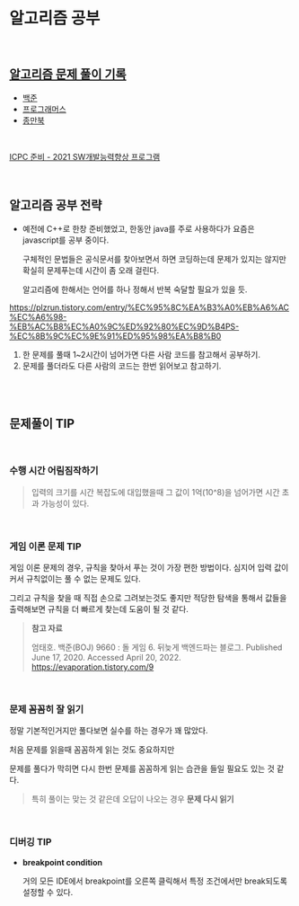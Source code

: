 # 알고리즘 공부

<br>


## [알고리즘 문제 풀이 기록](./PS_history)
-   [백준](./PS_history/BOJ)
-   [프로그래머스](./PS_history/Programmers)
-   [종만북](./PS_history/JongmanBook)  

<br>

[ICPC 준비 - 2021 SW개발능력향상 프로그램](./ICPC)

<br>

## 알고리즘 공부 전략

* 예전에 C++로 한창 준비했었고, 한동안 java를 주로 사용하다가 요즘은 javascript를 공부 중이다.

  구체적인 문법들은 공식문서를 찾아보면서 하면 코딩하는데 문제가 있지는 않지만 확실히 문제푸는데 시간이 좀 오래 걸린다.

  알고리즘에 한해서는 언어를 하나 정해서 반복 숙달할 필요가 있을 듯.

https://plzrun.tistory.com/entry/%EC%95%8C%EA%B3%A0%EB%A6%AC%EC%A6%98-%EB%AC%B8%EC%A0%9C%ED%92%80%EC%9D%B4PS-%EC%8B%9C%EC%9E%91%ED%95%98%EA%B8%B0

1. 한 문제를 풀때 1~2시간이 넘어가면 다른 사람 코드를 참고해서 공부하기.
2. 문제를 풀더라도 다른 사람의 코드는 한번 읽어보고 참고하기.

<br><br>

## 문제풀이 TIP

<br>

### 수행 시간 어림짐작하기

> 입력의 크기를 시간 복잡도에 대입했을때 그 값이 1억(10^8)을 넘어가면 시간 초과 가능성이 있다.

<br>

### 게임 이론 문제 TIP

게임 이론 문제의 경우, 규칙을 찾아서 푸는 것이 가장 편한 방법이다. 심지어 입력 값이 커서 규칙없이는 풀 수 없는 문제도 있다.

그리고 규칙을 찾을 때 직접 손으로 그려보는것도 좋지만 적당한 탐색을 통해서 값들을 출력해보면 규칙을 더 빠르게 찾는데 도움이 될 것 같다.

> **참고 자료**
>
> 엄태호. 백준(BOJ) 9660 : 돌 게임 6. 뒤늦게 백엔드파는 블로그. Published June 17, 2020. Accessed April 20, 2022. https://evaporation.tistory.com/9

<br>

### 문제 꼼꼼히 잘 읽기

정말 기본적인거지만 풀다보면 실수를 하는 경우가 꽤 많았다.

처음 문제를 읽을때 꼼꼼하게 읽는 것도 중요하지만

문제를 풀다가 막히면 다시 한번 문제를 꼼꼼하게 읽는 습관을 들일 필요도 있는 것 같다.

> 특히 풀이는 맞는 것 같은데 오답이 나오는 경우 **문제 다시 읽기**

<br>

### 디버깅 TIP

* **breakpoint condition**

  거의 모든 IDE에서 breakpoint를 오른쪽 클릭해서 특정 조건에서만 break되도록 설정할 수 있다.

<br>
